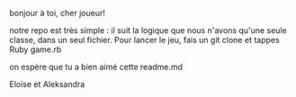 bonjour à toi, cher joueur!

notre repo est très simple : il suit la logique que nous n'avons qu'une seule classe, dans un seul fichier. Pour lancer le jeu, fais un git clone et tappes Ruby game.rb

on espère que tu a bien aimé cette readme.md

Eloïse et Aleksandra

